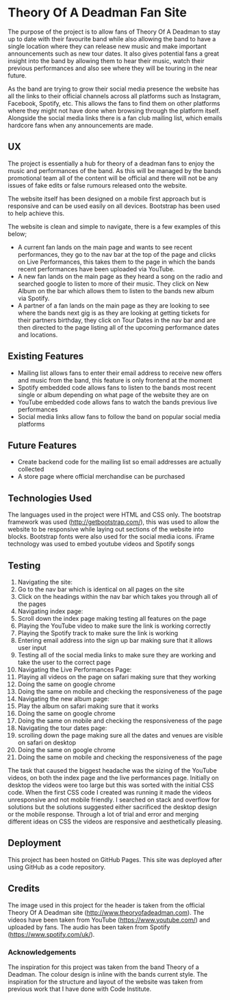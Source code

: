# Theory Of A Deadman Fan Site

The purpose of the project is to allow fans of Theory Of A Deadman to stay up to date with their favourite band while also allowing the band to have a
single location where they can release new music and make important announcements such as new tour dates.
It also gives potential fans a great insight into the band by allowing them to hear their music, watch their previous performances and also see where 
they will be touring in the near future. 

As the band are trying to grow their social media presence the website has all the links to their official channels across all platforms such as Instagram, 
Facebook, Spotify, etc. This allows the fans to find them on other platforms where they might not have done when browsing through the platform itself.
Alongside the social media links there is a fan club mailing list, which emails hardcore fans when any announcements are made.

## UX 

The project is essentially a hub for theory of a deadman fans to enjoy the music and performances of the band. As this will be managed by the bands 
promotional team all of the content will be official and there will not be any issues of fake edits or false rumours released onto the website.

The website itself has been designed on a mobile first approach but is responsive and can be used easily on all devices. Bootstrap has been used to help 
achieve this.

The website is clean and simple to navigate, there is a few examples of this below;
- A current fan lands on the main page and wants to see recent performances, they go to the nav bar at the top of the page and clicks on Live Performances,
  this takes them to the page in which the bands recent performances have been uploaded via YouTube.
- A new fan lands on the main page as they heard a song on the radio and searched google to listen to more of their music. They click on New Album on the 
  bar which allows them to listen to the bands new album via Spotify.
- A partner of a fan lands on the main page as they are looking to see where the bands next gig is as they are looking at getting tickets for their partners
  birthday, they click on Tour Dates in the nav bar and are then directed to the page listing all of the upcoming performance dates and locations.

## Existing Features
- Mailing list allows fans to enter their email address to receive new offers and music from the band, this feature is only frontend at the moment
- Spotify embedded code allows fans to listen to the bands most recent single or album depending on what page of the website they are on
- YouTube embedded code allows fans to watch the bands previous live performances
- Social media links allow fans to follow the band on popular social media platforms

## Future Features 
- Create backend code for the mailing list so email addresses are actually collected
- A store page where official merchandise can be purchased

## Technologies Used
The languages used in the project were HTML and CSS only. 
The bootstrap framework was used (http://getbootstrap.com/), this was used to allow the website to be responsive while laying out sections of the
website into blocks. Bootstrap fonts were also used for the social media icons.
iFrame technology was used to embed youtube videos and Spotify songs

## Testing
1. Navigating the site:
  1. Go to the nav bar which is identical on all pages on the site
  2. Click on the headings within the nav bar which takes you through all of the pages 
2. Navigating index page:
  1. Scroll down the index page making testing all features on the page
  2. Playing the YouTube video to make sure the link is working correctly
  3. Playing the Spotify track to make sure the link is working
  4. Entering email address into the sign up bar making sure that it allows user input
  5. Testing all of the social media links to make sure they are working and take the user to the correct page
3. Navigating the Live Performances Page:
  1. Playing all videos on the page on safari making sure that they working
  2. Doing the same on google chrome
  3. Doing the same on mobile and checking the responsiveness of the page
4. Navigating the new album page:
  1. Play the album on safari making sure that it works
  2. Doing the same on google chrome
  3. Doing the same on mobile and checking the responsiveness of the page
5. Navigating the tour dates page:
  1. scrolling down the page making sure all the dates and venues are visible on safari on desktop
  2. Doing the same on google chrome
  3. Doing the same on mobile and checking the responsiveness of the page

The task that caused the biggest headache was the sizing of the YouTube videos, on both the index page and the live performances page. Initially on 
desktop the videos were too large but this was sorted with the initial CSS code. When the first CSS code I created was running it made the videos unresponsive 
and not mobile friendly. I searched on stack and overflow for solutions but the solutions suggested either sacrificed the desktop design or the mobile 
response. Through a lot of trial and error and merging different ideas on CSS the videos are responsive and aesthetically pleasing.

## Deployment

This project has been hosted on GitHub Pages. This site was deployed after using GitHub as a code repository.

## Credits

The image used in this project for the header is taken from the official Theory Of A Deadman site (http://www.theoryofadeadman.com).
The videos have been taken from YouTube (https://www.youtube.com/) and uploaded by fans.
The audio has been taken from Spotify (https://www.spotify.com/uk/).

### Acknowledgements

The inspiration for this project was taken from the band Theory of a Deadman. The colour design is inline with the bands current style. 
The inspiration for the structure and layout of the website was taken from previous work that I have done with Code Institute.



